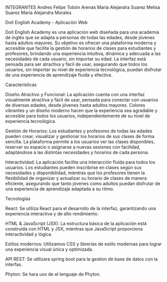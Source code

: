 
INTEGRANTES 
Andres Felipe Tobón Arenas
María Alejandra Suarez
Melisa Suarez
María Alejandra Morales 

Doit English Academy - Aplicación Web

Doit English Academy es una aplicación web diseñada para una academia de inglés que se adapta a personas de todas las edades, desde jóvenes hasta adultos mayores. Su objetivo es ofrecer una plataforma moderna y accesible que facilite la gestión de horarios de clases para estudiantes y profesores, brindando una experiencia intuitiva, dinámica y adecuada a las necesidades de cada usuario, sin importar su edad. La interfaz está pensada para ser atractiva y fácil de usar, asegurando que todos los usuarios, sin importar su nivel de experiencia tecnológica, puedan disfrutar de una experiencia de aprendizaje fluida y efectiva.


Características

Diseño Atractivo y Funcional: La aplicación cuenta con una interfaz visualmente atractiva y fácil de usar, pensada para conectar con usuarios de diversas edades, desde jóvenes hasta adultos mayores. Colores vibrantes y un diseño moderno hacen que la experiencia sea agradable y accesible para todos los usuarios, independientemente de su nivel de experiencia tecnológica.

Gestión de Horarios: Los estudiantes y profesores de todas las edades pueden crear, visualizar y gestionar los horarios de sus clases de forma sencilla. La plataforma permite a los usuarios ver las clases disponibles, reservar su espacio o asignarse a nuevas sesiones con facilidad, adaptándose a las distintas necesidades y horarios de cada persona.

Interactividad: La aplicación facilita una interacción fluida para todos los usuarios. Los estudiantes pueden inscribirse en clases según sus necesidades y disponibilidad, mientras que los profesores tienen la flexibilidad de organizar y actualizar su horario de clases de manera eficiente, asegurando que tanto jóvenes como adultos puedan disfrutar de una experiencia de aprendizaje adaptada a su ritmo.


Tecnologías

React: Se utiliza React para el desarrollo de la interfaz, garantizando una experiencia interactiva y de alto rendimiento.

HTML & JavaScript (JSX): La estructura básica de la aplicación está construida con HTML y JSX, mientras que JavaScript proporciona interactividad y lógica.

Estilos modernos: Utilizamos CSS y librerías de estilo modernas para lograr una experiencia visual única y optimizada.

API REST: Se utilizara spring boot para la gestion de base de datos con la interfas.

Phyton: Se hara uso de el lenguaje de Phyton.


